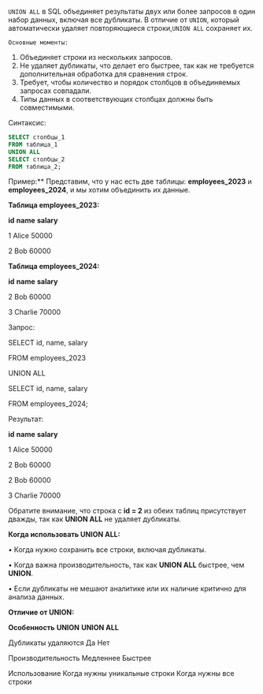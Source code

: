 
`UNION ALL`  в SQL объединяет результаты двух или более запросов в один набор данных, включая все дубликаты. В отличие от `UNION`, который автоматически удаляет повторяющиеся строки,`UNION ALL`  сохраняет их.

`Основные моменты:`
1. Объединяет строки из нескольких запросов.
2. Не удаляет дубликаты, что делает его быстрее, так как не требуется дополнительная обработка для сравнения строк.
3. Требует, чтобы количество и порядок столбцов в объединяемых запросах совпадали.
4. Типы данных в соответствующих столбцах должны быть совместимыми.


Синтаксис:

```SQL
SELECT столбцы_1
FROM таблица_1
UNION ALL
SELECT столбцы_2
FROM таблица_2;
```

Пример:**
Представим, что у нас есть две таблицы: **employees_2023** и **employees_2024**, и мы хотим объединить их данные.

  

**Таблица employees_2023:**

  

**id** **name** **salary**

1 Alice 50000

2 Bob 60000

  

**Таблица employees_2024:**

  

**id** **name** **salary**

2 Bob 60000

3 Charlie 70000

  

Запрос:

  

SELECT id, name, salary 

FROM employees_2023

UNION ALL

SELECT id, name, salary 

FROM employees_2024;

  

Результат:

  

**id** **name** **salary**

1 Alice 50000

2 Bob 60000

2 Bob 60000

3 Charlie 70000

  

Обратите внимание, что строка с **id = 2** из обеих таблиц присутствует дважды, так как **UNION ALL** не удаляет дубликаты.

  

**Когда использовать UNION ALL:**

  

• Когда нужно сохранить все строки, включая дубликаты.

• Когда важна производительность, так как **UNION ALL** быстрее, чем **UNION**.

• Если дубликаты не мешают аналитике или их наличие критично для анализа данных.

  

**Отличие от UNION:**

  

**Особенность** **UNION** **UNION ALL**

Дубликаты удаляются Да Нет

Производительность Медленнее Быстрее

Использование Когда нужны уникальные строки Когда нужны все строки